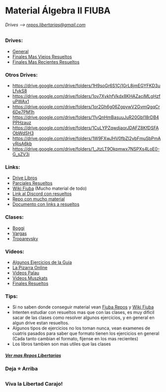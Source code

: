 # Material Álgebra II FIUBA
###### Drives --> repos.libertarias@gmail.com
   
### Drives: 
* [General](https://drive.google.com/drive/folders/1FA6c9nN5YRvq_c1RXkpFe6LufUDW9ZxM)
* [Finales Mas Viejos Resueltos](https://drive.google.com/drive/folders/1vtwsy6NnyqGG42dT7bKgDJwDi4GaF4KR)
* [Finales Mas Recientes Resueltos](https://drive.google.com/drive/folders/1HxWdsb029ipLkGjP6I5YuJXK4F3nblms)

### Otros Drives:
* https://drive.google.com/drive/folders/1H9soGr6S1Cj1GrL8jmEGYFKD3uLfykS8
* https://drive.google.com/drive/folders/1ov7XykhfVkdx8KHAZaciMLgHzfuPWAx1
* https://drive.google.com/drive/folders/1or2Gh6g06ZgpywV2GvmQgqCr6De7PM1h 
* https://drive.google.com/drive/folders/11yQnHmBasuuJuR20GbI18rDB4PPHzauz
* https://drive.google.com/drive/folders/1CuLYPZqwdjaorJDAFZ8KfDSFAObWdSH3
* https://drive.google.com/drive/folders/1W9FXwJHV0fbZl2ybFmuSbPmAyRjsA6kb
* https://drive.google.com/drive/folders/1_JtzLT9Okpmwx7NSPXs4LoE0-G_sZV3i

### Links:
* [Drive Libros](https://drive.google.com/drive/folders/1hbEkrmOfAS9Hz8FBRrqj1a8Gnfq7sXWb)
* [Parciales Resueltos](https://drive.google.com/file/d/18zPgnnGM4Tdjq-TJtN5okgku2Lcbispb/view?usp=drive_link)
* [Wiki Fiuba](http://wiki.foros-fiuba.com.ar/materias:61:08) (Mucho material de todo)
* [Link al Discord con resueltos](https://discord.gg/AhEkUES)
* [Repo con mucho material](https://github.com/Apuntes-FIUBA/Apuntes-Electronica/tree/main/81%20-%20Matem%C3%A1tica/8102%20-%20Algebra%20II)
* [Documento con links a resueltos](https://docs.google.com/document/d/1zxxHILcthJRlMnyY_CbuE_uvF22eDP-fAGgDK_ZaRNw/edit)
<!-- * [Los drives en zip por si pasa algo con los originales](https://drive.google.com/drive/folders/1eiHUHXZ384LHUNHYgCfO9uZI3TrRPGr2) -->

### Clases:
* [Boggi](https://www.youtube.com/@silvinaboggi/videos)
* [Vargas](https://www.youtube.com/@cursovargasfiuba7950) 
* [Troparevsky](https://drive.google.com/drive/u/2/folders/1It7sndRPrpFDCtVSBXhQkLsDsEcAbkIQ)
  
### Videos:
* [Algunos Ejercicios de la Guia](https://www.youtube.com/playlist?list=PLovUfzQicsXt-Agv0Rfwg-Ek5J9FZnuXJ)
* [La Pizarra Online](https://www.youtube.com/playlist?list=PLovUfzQicsXt6q2gNJTAwCovq_7nr370F)
* [Videos Palau](https://www.youtube.com/playlist?list=PLCCetHbN4nu8tpFvFeyHlK5OI5FfvApG7)
* [Videos Muszkats](https://www.youtube.com/playlist?list=PLWpiopMPm10xL6IrCapriQnHnkQbW2QH6)
* [Finales Resueltos](https://www.youtube.com/playlist?list=PLoXsu_ENPVxAzfWMjjBGn83Jn1ZTpmL5W)


### Tips:
* Si no saben donde conseguir material vean [Fiuba Repos](https://fede.dm/FIUBA-Repos/) y [Wiki Fiuba](http://wiki.foros-fiuba.com.ar/materias)
* Intenten estudiar con resueltos mas que con las clases, es muy dificil sacar de las clases como resolver algunos ejercicios, y en general en algun drive estan resueltos.
* Algunos tipos de ejercicios no los toman nunca, vean examenes de cuatris pasados para saber que formato tienen los ejercicios en general (Cada tanto cambian el formato, fijense en los mas recientes)
* Los libros tambien son mas utiles que las clases

##### [Ver mas Repos Libertarias](https://github.com/jporro?tab=repositories&q=&type=&language=&sort=stargazers)
### Deja ⭐ Arriba
### Viva la Libertad Carajo!
